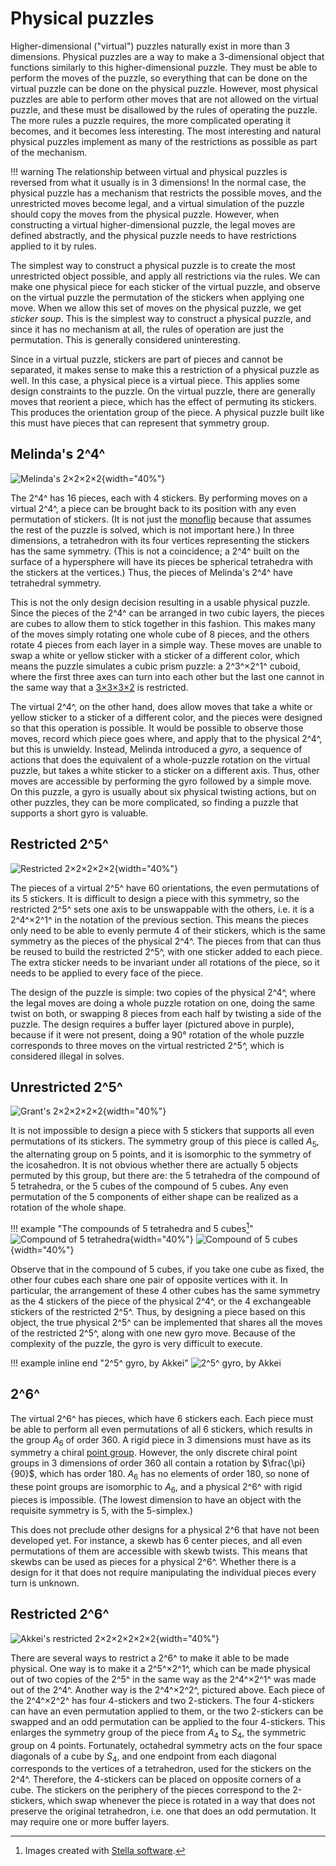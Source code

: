 # Physical puzzles

Higher-dimensional ("virtual") puzzles naturally exist in more than 3 dimensions. Physical puzzles are a way to make a 3-dimensional object that functions similarly to this higher-dimensional puzzle. They must be able to perform the moves of the puzzle, so everything that can be done on the virtual puzzle can be done on the physical puzzle. However, most physical puzzles are able to perform other moves that are not allowed on the virtual puzzle, and these must be disallowed by the rules of operating the puzzle. The more rules a puzzle requires, the more complicated operating it becomes, and it becomes less interesting. The most interesting and natural physical puzzles implement as many of the restrictions as possible as part of the mechanism.

!!! warning
    The relationship between virtual and physical puzzles is reversed from what it usually is in 3 dimensions! In the normal case, the physical puzzle has a mechanism that restricts the possible moves, and the unrestricted moves become legal, and a virtual simulation of the puzzle should copy the moves from the physical puzzle. However, when constructing a virtual higher-dimensional puzzle, the legal moves are defined abstractly, and the physical puzzle needs to have restrictions applied to it by rules.

The simplest way to construct a physical puzzle is to create the most unrestricted object possible, and apply all restrictions via the rules. We can make one physical piece for each sticker of the virtual puzzle, and observe on the virtual puzzle the permutation of the stickers when applying one move. When we allow this set of moves on the physical puzzle, we get *sticker soup*. This is the simplest way to construct a physical puzzle, and since it has no mechanism at all, the rules of operation are just the permutation. This is generally considered uninteresting.

Since in a virtual puzzle, stickers are part of pieces and cannot be separated, it makes sense to make this a restriction of a physical puzzle as well. In this case, a physical piece is a virtual piece. This applies some design constraints to the puzzle. On the virtual puzzle, there are generally moves that reorient a piece, which has the effect of permuting its stickers. This produces the orientation group of the piece. A physical puzzle built like this must have pieces that can represent that symmetry group.

## Melinda's 2^4^

![Melinda's 2×2×2×2](https://assets.hypercubing.xyz/img/phys/melinda_2x2x2x2_render.png){width="40%"}

The 2^4^ has 16 pieces, each with 4 stickers. By performing moves on a virtual 2^4^, a piece can be brought back to its position with any even permutation of stickers. (It is not just the [monoflip](/theory/invariants.md#monoflip) because that assumes the rest of the puzzle is solved, which is not important here.) In three dimensions, a tetrahedron with its four vertices representing the stickers has the same symmetry. (This is not a coincidence; a 2^4^ built on the surface of a hypersphere will have its pieces be spherical tetrahedra with the stickers at the vertices.) Thus, the pieces of Melinda's 2^4^ have tetrahedral symmetry.

This is not the only design decision resulting in a usable physical puzzle. Since the pieces of the 2^4^ can be arranged in two cubic layers, the pieces are cubes to allow them to stick together in this fashion. This makes many of the moves simply rotating one whole cube of 8 pieces, and the others rotate 4 pieces from each layer in a simple way. These moves are unable to swap a white or yellow sticker with a sticker of a different color, which means the puzzle simulates a cubic prism puzzle: a 2^3^×2^1^ cuboid, where the first three axes can turn into each other but the last one cannot in the same way that a [3×3×3×2](/puzzles/physical/2x3x3x3.md) is restricted.

The virtual 2^4^, on the other hand, does allow moves that take a white or yellow sticker to a sticker of a different color, and the pieces were designed so that this operation is possible. It would be possible to observe those moves, record which piece goes where, and apply that to the physical 2^4^, but this is unwieldy. Instead, Melinda introduced a *gyro*, a sequence of actions that does the equivalent of a whole-puzzle rotation on the virtual puzzle, but takes a white sticker to a sticker on a different axis. Thus, other moves are accessible by performing the gyro followed by a simple move. On this puzzle, a gyro is usually about six physical twisting actions, but on other puzzles, they can be more complicated, so finding a puzzle that supports a short gyro is valuable.

## Restricted 2^5^

![Restricted 2×2×2×2×2](https://assets.hypercubing.xyz/img/phys/restricted_22222_grant.png){width="40%"}

The pieces of a virtual 2^5^ have 60 orientations, the even permutations of its 5 stickers. It is difficult to design a piece with this symmetry, so the restricted 2^5^ sets one axis to be unswappable with the others, i.e. it is a 2^4^×2^1^ in the notation of the previous section. This means the pieces only need to be able to evenly permute 4 of their stickers, which is the same symmetry as the pieces of the physical 2^4^. The pieces from that can thus be reused to build the restricted 2^5^, with one sticker added to each piece. The extra sticker needs to be invariant under all rotations of the piece, so it needs to be applied to every face of the piece.

The design of the puzzle is simple: two copies of the physical 2^4^, where the legal moves are doing a whole puzzle rotation on one, doing the same twist on both, or swapping 8 pieces from each half by twisting a side of the puzzle. The design requires a buffer layer (pictured above in purple), because if it were not present, doing a 90° rotation of the whole puzzle corresponds to three moves on the virtual restricted 2^5^, which is considered illegal in solves.

## Unrestricted 2^5^

![Grant's 2×2×2×2×2](https://assets.hypercubing.xyz/img/phys/grant_22222_2.png){width="40%"}

It is not impossible to design a piece with 5 stickers that supports all even permutations of its stickers. The symmetry group of this piece is called $A_5$, the alternating group on 5 points, and it is isomorphic to the symmetry of the icosahedron. It is not obvious whether there are actually 5 objects permuted by this group, but there are: the 5 tetrahedra of the compound of 5 tetrahedra, or the 5 cubes of the compound of 5 cubes. Any even permutation of the 5 components of either shape can be realized as a rotation of the whole shape.

!!! example "The compounds of 5 tetrahedra and 5 cubes[^1]"
    ![Compound of 5 tetrahedra](https://assets.hypercubing.xyz/img/phys/shapes/compound_of_five_tetrahedra.png){width="40%"}
    ![Compound of 5 cubes](https://assets.hypercubing.xyz/img/phys/shapes/compound_of_five_cubes.png){width="40%"}

Observe that in the compound of 5 cubes, if you take one cube as fixed, the other four cubes each share one pair of opposite vertices with it. In particular, the arrangement of these 4 other cubes has the same symmetry as the 4 stickers of the piece of the physical 2^4^, or the 4 exchangeable stickers of the restricted 2^5^. Thus, by designing a piece based on this object, the true physical 2^5^ can be implemented that shares all the moves of the restricted 2^5^, along with one new gyro move. Because of the complexity of the puzzle, the gyro is very difficult to execute.

!!! example inline end "2^5^ gyro, by Akkei"
    ![2^5^ gyro, by Akkei](https://assets.hypercubing.xyz/img/phys/5d_gyro.gif)

## 2^6^

The virtual 2^6^ has pieces, which have 6 stickers each. Each piece must be able to perform all even permutations of all 6 stickers, which results in the group $A_6$ of order 360. A rigid piece in 3 dimensions must have as its symmetry a chiral [point group](https://en.wikipedia.org/wiki/Point_groups_in_three_dimensions). However, the only discrete chiral point groups in 3 dimensions of order 360 all contain a rotation by $\frac{\pi}{90}$, which has order 180. $A_6$ has no elements of order 180, so none of these point groups are isomorphic to $A_6$, and a physical 2^6^ with rigid pieces is impossible. (The lowest dimension to have an object with the requisite symmetry is 5, with the 5-simplex.)

This does not preclude other designs for a physical 2^6 that have not been developed yet. For instance, a skewb has 6 center pieces, and all even permutations of them are accessible with skewb twists. This means that skewbs can be used as pieces for a physical 2^6^. Whether there is a design for it that does not require manipulating the individual pieces every turn is unknown.

## Restricted 2^6^

![Akkei's restricted 2×2×2×2×2×2](https://assets.hypercubing.xyz/img/phys/akkei_2422.png){width="40%"}

There are several ways to restrict a 2^6^ to make it able to be made physical. One way is to make it a 2^5^×2^1^, which can be made physical out of two copies of the 2^5^ in the same way as the 2^4^×2^1^ was made out of the 2^4^. Another way is the 2^4^×2^2^, pictured above. Each piece of the 2^4^×2^2^ has four 4-stickers and two 2-stickers. The four 4-stickers can have an even permutation applied to them, or the two 2-stickers can be swapped and an odd permutation can be applied to the four 4-stickers. This enlarges the symmetry group of the piece from $A_4$ to $S_4$, the symmetric group on 4 points. Fortunately, octahedral symmetry acts on the four space diagonals of a cube by $S_4$, and one endpoint from each diagonal corresponds to the vertices of a tetrahedron, used for the stickers on the 2^4^. Therefore, the 4-stickers can be placed on opposite corners of a cube. The stickers on the periphery of the pieces correspond to the 2-stickers, which swap whenever the piece is rotated in a way that does not preserve the original tetrahedron, i.e. one that does an odd permutation. It may require one or more buffer layers.


[^1]: Images created with [Stella software](http://www.software3d.com/Stella.php).
